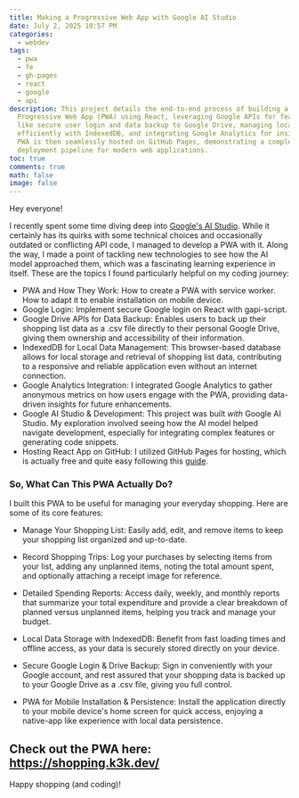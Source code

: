 ```yaml
---
title: Making a Progressive Web App with Google AI Studio
date: July 2, 2025 10:57 PM
categories:
  - webdev
tags:
  - pwa
  - fe
  - gh-pages
  - react
  - google
  - api
description: This project details the end-to-end process of building a
  Progressive Web App (PWA) using React, leveraging Google APIs for features
  like secure user login and data backup to Google Drive, managing local data
  efficiently with IndexedDB, and integrating Google Analytics for insights. The
  PWA is then seamlessly hosted on GitHub Pages, demonstrating a complete
  deployment pipeline for modern web applications.
toc: true
comments: true
math: false
image: false
---
```


Hey everyone!

I recently spent some time diving deep into [Google's AI Studio](https://aistudio.google.com/). While it certainly has its quirks with some technical choices and occasionally outdated or conflicting API code, I managed to develop a PWA with it. 
Along the way, I made a point of tackling new technologies to see how the AI model approached them, which was a fascinating learning experience in itself. These are the topics I found particularly helpful on my coding journey:

* PWA and How They Work: How to create a PWA with service worker. How to adapt it to enable installation on mobile device.
* Google Login: Implement secure Google login on React with gapi-script.
* Google Drive APIs for Data Backup: Enables users to back up their shopping list data as a .csv file directly to their personal Google Drive, giving them ownership and accessibility of their information.
* IndexedDB for Local Data Management: This browser-based database allows for local storage and retrieval of shopping list data, contributing to a responsive and reliable application even without an internet connection.
* Google Analytics Integration: I integrated Google Analytics to gather anonymous metrics on how users engage with the PWA, providing data-driven insights for future enhancements.
* Google AI Studio & Development: This project was built *with* Google AI Studio. My exploration involved seeing how the AI model helped navigate development, especially for integrating complex features or generating code snippets.
* Hosting React App on GitHub: I utilized GitHub Pages for hosting, which is actually free and quite easy following this [guide](https://github.com/gitname/react-gh-pages).

### So, What Can This PWA Actually Do?

I built this PWA to be useful for managing your everyday shopping. Here are some of its core features:

* Manage Your Shopping List: Easily add, edit, and remove items to keep your shopping list organized and up-to-date.

* Record Shopping Trips: Log your purchases by selecting items from your list, adding any unplanned items, noting the total amount spent, and optionally attaching a receipt image for reference.

* Detailed Spending Reports: Access daily, weekly, and monthly reports that summarize your total expenditure and provide a clear breakdown of planned versus unplanned items, helping you track and manage your budget.

* Local Data Storage with IndexedDB: Benefit from fast loading times and offline access, as your data is securely stored directly on your device.

* Secure Google Login & Drive Backup: Sign in conveniently with your Google account, and rest assured that your shopping data is backed up to your Google Drive as a .csv file, giving you full control.

* PWA for Mobile Installation & Persistence: Install the application directly to your mobile device's home screen for quick access, enjoying a native-app like experience with local data persistence.

## Check out the PWA here: <https://shopping.k3k.dev/>

Happy shopping (and coding)!
